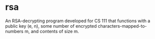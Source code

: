 # rsa
An RSA-decrypting program developed for CS 111 that functions with a public key (e, n), some number of encrypted characters-mapped-to-numbers m, and contents of size m.
